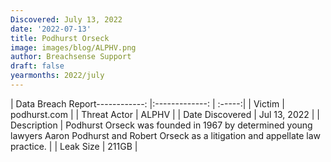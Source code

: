 ```yaml
---
Discovered: July 13, 2022
date: '2022-07-13'
title: Podhurst Orseck
image: images/blog/ALPHV.png
author: Breachsense Support
draft: false
yearmonths: 2022/july
---
```


| Data Breach Report------------:     |:-------------:    | :-----:|
| Victim      | podhurst.com      | 
| Threat Actor      | ALPHV      | 
| Date Discovered      | Jul 13, 2022      | 
| Description      | Podhurst Orseck was founded in 1967 by determined young lawyers Aaron Podhurst and Robert Orseck as a litigation and appellate law practice.      | 
| Leak Size      | 211GB      | 

